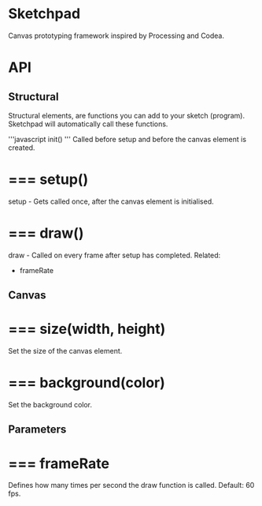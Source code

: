 Sketchpad
=========

Canvas prototyping framework inspired by Processing and Codea.

# API

## Structural
Structural elements, are functions you can add to your sketch (program). Sketchpad will automatically call these functions.

'''javascript
init()
'''
Called before setup and before the canvas element is created.

===
setup()
===
setup - Gets called once, after the canvas element is initialised.

===
draw()
===
draw - Called on every frame after setup has completed.
Related:
- frameRate

## Canvas
===
size(width, height)
===
Set the size of the canvas element.

===
background(color)
===
Set the background color.

## Parameters
===
frameRate
===
Defines how many times per second the draw function is called.
Default: 60 fps.